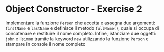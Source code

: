 # Object Constructor - Exercise 2
Implementare la funzione `Person` che accetta e assegna due argomenti: `firstName` e `lastName` e definisce il metodo `fullName()`,  quale si occupa di concatenare e restituire il nome completo. Infine, istanziare due oggetti: `john` e il`simon` tramite la keyword `new` utilizzando la funzione `Person` e stampare in console il nome completo